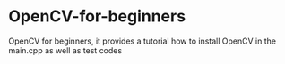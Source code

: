 # OpenCV-for-beginners
OpenCV for beginners, it provides a tutorial how to install OpenCV in the main.cpp as well as test codes
